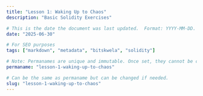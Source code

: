 ```yaml
---
title: "Lesson 1: Waking Up to Chaos"
description: "Basic Solidity Exercises"

# This is the date the document was last updated.  Format: YYYY-MM-DD.
date: "2025-06-30"

# For SEO purposes
tags: ["markdown", "metadata", "bitskwela", "solidity"]

# Note: Permanames are unique and immutable. Once set, they cannot be changed.  You may change the filename but not this.
permaname: "lesson-1-waking-up-to-chaos"

# Can be the same as permaname but can be changed if needed.
slug: "lesson-1-waking-up-to-chaos"
---
```

